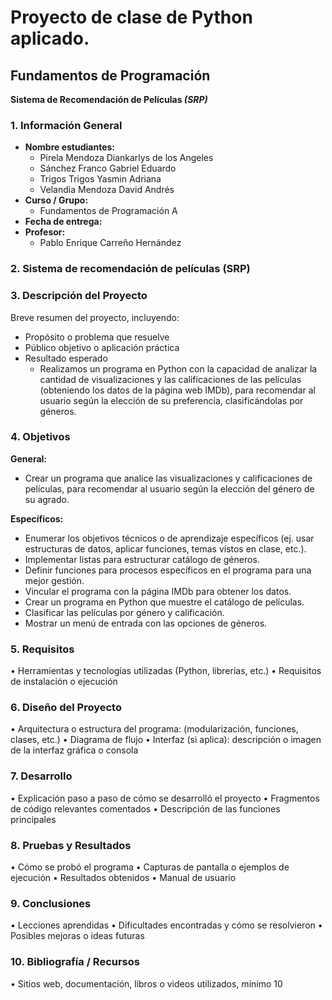 # Proyecto de clase de **Python aplicado.**

## Fundamentos de Programación  

**Sistema de Recomendación de Películas _(SRP)_**

### **1. Información General**

  -	**Nombre estudiantes:**  
    - Pirela Mendoza Diankarlys de los Angeles  
    - Sánchez Franco Gabriel Eduardo  
    - Trigos Trigos Yasmin Adriana  
    - Velandia Mendoza David Andrés  
  - **Curso / Grupo:**  
    - Fundamentos de Programación A 
  - **Fecha de entrega:**
  - **Profesor:**
    - Pablo Enrique Carreño Hernández

### **2. Sistema de recomendación de películas (SRP)**  
### **3. Descripción del Proyecto**  
Breve resumen del proyecto, incluyendo:  
  - Propósito o problema que resuelve  
  - Público objetivo o aplicación práctica  
  - Resultado esperado
    -  Realizamos un programa en Python con la capacidad de analizar la cantidad de visualizaciones y las calificaciones de las películas (obteniendo los datos de la página web IMDb), para recomendar al usuario según la elección de su preferencia, clasificándolas por géneros.

### **4. Objetivos**  
**General:**  
- Crear un programa que analice las visualizaciones y calificaciones de películas, para recomendar al usuario según la elección del género de su agrado.

**Específicos:**  
- Enumerar los objetivos técnicos o de aprendizaje específicos (ej. usar estructuras de datos, aplicar funciones, temas vistos en clase, etc.).
- Implementar listas para estructurar catálogo de géneros.
- Definir funciones para procesos específicos en el programa para una mejor gestión.
- Vincular el programa con la página IMDb para obtener los datos.
- Crear un programa en Python que muestre el catálogo de películas.
- Clasificar las películas por género y calificación.
- Mostrar un menú de entrada con las opciones de géneros. 
### **5. Requisitos**  
•	Herramientas y tecnologías utilizadas (Python, librerías, etc.)
•	Requisitos de instalación o ejecución
### **6. Diseño del Proyecto**  
•	Arquitectura o estructura del programa: (modularización, funciones, clases, etc.)
•	Diagrama de flujo 
•	Interfaz (si aplica): descripción o imagen de la interfaz gráfica o consola
### **7. Desarrollo**  
•	Explicación paso a paso de cómo se desarrolló el proyecto
•	Fragmentos de código relevantes comentados
•	Descripción de las funciones principales
### **8. Pruebas y Resultados**  
•	Cómo se probó el programa
•	Capturas de pantalla o ejemplos de ejecución
•	Resultados obtenidos
•	Manual de usuario
### **9. Conclusiones**  
•	Lecciones aprendidas
•	Dificultades encontradas y cómo se resolvieron
•	Posibles mejoras o ideas futuras
### **10. Bibliografía / Recursos**  
•	Sitios web, documentación, libros o videos utilizados, mínimo 10
